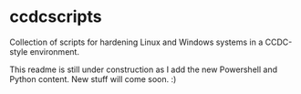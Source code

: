 # ccdcscripts
Collection of scripts for hardening Linux and Windows systems in a CCDC-style environment.

This readme is still under construction as I add the new Powershell and Python content.
New stuff will come soon. :)
